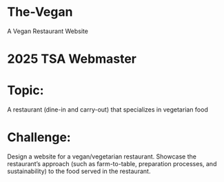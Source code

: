 # The-Vegan
A Vegan Restaurant Website

# 2025 TSA Webmaster

# Topic: 
A restaurant (dine-in and carry-out) that specializes in vegetarian food

# Challenge: 
Design a website for a vegan/vegetarian restaurant.  Showcase the restaurant’s approach (such as farm-to-table, preparation processes, and sustainability) to the food served in the restaurant.
